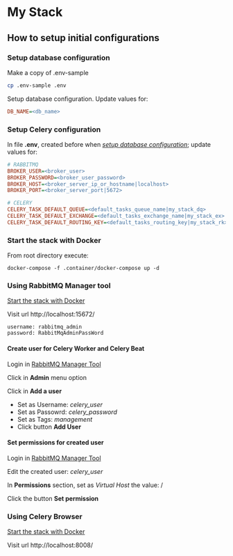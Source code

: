 # My Stack


## How to setup initial configurations

### Setup database configuration
Make a copy of .env-sample 
```bash
cp .env-sample .env
```

Setup database configuration. Update values for:
```ini
DB_NAME=<db_name>
```

### Setup Celery configuration
In file **.env**, created before when *[setup database configuration](#setup-database-configuration)*; update values for:
```ini
# RABBITMQ
BROKER_USER=<broker_user>
BROKER_PASSWORD=<broker_user_password>
BROKER_HOST=<broker_server_ip_or_hostname|localhost>
BROKER_PORT=<broker_server_port|5672>

# CELERY
CELERY_TASK_DEFAULT_QUEUE=<default_tasks_queue_name|my_stack_dq>
CELERY_TASK_DEFAULT_EXCHANGE=<default_tasks_exchange_name|my_stack_ex>
CELERY_TASK_DEFAULT_ROUTING_KEY=<default_tasks_routing_key|my_stack_rk>
```


### Start the stack with Docker
From root directory execute:
```
docker-compose -f .container/docker-compose up -d
```


### Using RabbitMQ Manager tool
[Start the stack with Docker](#start-the-stack-with-docker)

Visit url http://localhost:15672/
```
username: rabbitmq_admin
password: RabbitMqAdminPassWord
```

#### Create user for Celery Worker and Celery Beat
Login in [RabbitMQ Manager Tool](#using-rabbitmq-manager-tool)

Click in **Admin** menu option

Click in **Add a user**
* Set as Username: *celery_user*
* Set as Passowrd: *celery_password*
* Set as Tags: *management*
* Click button **Add User**

#### Set permissions for created user
Login in [RabbitMQ Manager Tool](#using-rabbitmq-manager-tool)

Edit the created user: *celery_user*

In **Permissions** section, set as *Virtual Host* the value: / 

Click the button **Set permission**  


### Using Celery Browser
[Start the stack with Docker](#start-the-stack-with-docker)

Visit url http://localhost:8008/